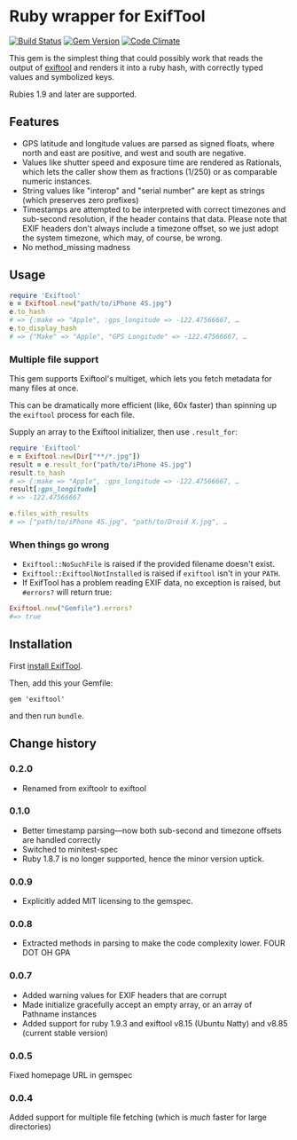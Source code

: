 # Ruby wrapper for ExifTool

[![Build Status](https://secure.travis-ci.org/mceachen/exiftool.png?branch=master)](http://travis-ci.org/mceachen/exiftool)
[![Gem Version](https://badge.fury.io/rb/exiftool.png)](http://rubygems.org/gems/exiftool)
[![Code Climate](https://codeclimate.com/github/mceachen/exiftool.png)](https://codeclimate.com/github/mceachen/exiftool)

This gem is the simplest thing that could possibly work that
reads the output of [exiftool](http://www.sno.phy.queensu.ca/~phil/exiftool)
and renders it into a ruby hash, with correctly typed values and symbolized keys.

Rubies 1.9 and later are supported.

## Features

* GPS latitude and longitude values are parsed as signed floats,
  where north and east are positive, and west and south are negative.
* Values like shutter speed and exposure time are rendered as Rationals,
  which lets the caller show them as fractions (1/250) or as comparable numeric instances.
* String values like "interop" and "serial number" are kept as strings
  (which preserves zero prefixes)
* Timestamps are attempted to be interpreted with correct timezones and sub-second resolution, if
  the header contains that data.
  Please note that EXIF headers don't always include a timezone offset, so we just adopt the system
  timezone, which may, of course, be wrong.
* No method_missing madness

## Usage

```ruby
require 'Exiftool'
e = Exiftool.new("path/to/iPhone 4S.jpg")
e.to_hash
# => {:make => "Apple", :gps_longitude => -122.47566667, …
e.to_display_hash
# => {"Make" => "Apple", "GPS Longitude" => -122.47566667, …
```

### Multiple file support

This gem supports Exiftool's multiget, which lets you fetch metadata for many files at once.

This can be dramatically more efficient (like, 60x faster) than spinning up the ```exiftool```
process for each file.

Supply an array to the Exiftool initializer, then use ```.result_for```:

```ruby
require 'Exiftool'
e = Exiftool.new(Dir["**/*.jpg"])
result = e.result_for("path/to/iPhone 4S.jpg")
result.to_hash
# => {:make => "Apple", :gps_longitude => -122.47566667, …
result[:gps_longitude]
# => -122.47566667

e.files_with_results
# => ["path/to/iPhone 4S.jpg", "path/to/Droid X.jpg", …
```

### When things go wrong

* ```Exiftool::NoSuchFile``` is raised if the provided filename doesn't exist.
* ```Exiftool::ExiftoolNotInstalled``` is raised if ```exiftool``` isn't in your ```PATH```.
* If ExifTool has a problem reading EXIF data, no exception is raised, but ```#errors?``` will return true:

```ruby
Exiftool.new("Gemfile").errors?
#=> true
```

## Installation

First [install ExifTool](http://www.sno.phy.queensu.ca/~phil/exiftool/install.html).

Then, add this your Gemfile:

    gem 'exiftool'

and then run ```bundle```.

## Change history

### 0.2.0

* Renamed from exiftoolr to exiftool

### 0.1.0

* Better timestamp parsing—now both sub-second and timezone offsets are handled correctly
* Switched to minitest-spec
* Ruby 1.8.7 is no longer supported, hence the minor version uptick.

### 0.0.9

* Explicitly added MIT licensing to the gemspec.

### 0.0.8

* Extracted methods in parsing to make the code complexity lower. FOUR DOT OH GPA

### 0.0.7

* Added warning values for EXIF headers that are corrupt
* Made initialize gracefully accept an empty array, or an array of Pathname instances
* Added support for ruby 1.9.3 and exiftool v8.15 (Ubuntu Natty) and v8.85 (current stable version)

### 0.0.5

Fixed homepage URL in gemspec

### 0.0.4

Added support for multiple file fetching (which is *much* faster for large directories)
